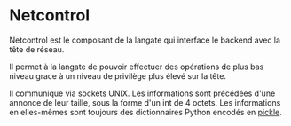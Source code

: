 # Netcontrol

Netcontrol est le composant de la langate qui interface le backend avec la tête de réseau.

Il permet à la langate de pouvoir effectuer des opérations de plus bas niveau grace à un niveau de privilège plus élevé sur la tête.

Il communique via sockets UNIX. Les informations sont précédées d'une annonce de leur taille, sous la forme d'un int de 4 octets. Les informations en elles-mêmes sont toujours des dictionnaires Python encodés en [pickle](https://docs.python.org/3/library/pickle.html).